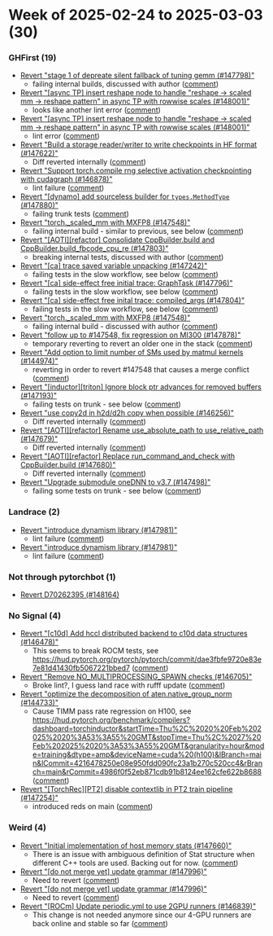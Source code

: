 # Week of 2025-02-24 to 2025-03-03 (30)

### GHFirst (19)

- [Revert "stage 1 of depreate silent fallback of tuning gemm (#147798)"](https://github.com/pytorch/pytorch/commit/1919e0de9aa29f13529542af5e5115396afbaf93)
  - failing internal builds, discussed with author ([comment](https://github.com/pytorch/pytorch/pull/147798#issuecomment-2692390551))
- [Revert "[async TP] insert reshape node to handle "reshape -> scaled mm -> reshape pattern" in async TP with rowwise scales (#148001)"](https://github.com/pytorch/pytorch/commit/191c9bd013c4791ff572387ead32c69312ad954b)
  - looks like another lint error ([comment](https://github.com/pytorch/pytorch/pull/148001#issuecomment-2692042859))
- [Revert "[async TP] insert reshape node to handle "reshape -> scaled mm -> reshape pattern" in async TP with rowwise scales (#148001)"](https://github.com/pytorch/pytorch/commit/ebc3f27bf410488f56ec99b647efe976c970bd53)
  - lint error ([comment](https://github.com/pytorch/pytorch/pull/148001#issuecomment-2691421540))
- [Revert "Build a storage reader/writer to write checkpoints in HF format (#147622)"](https://github.com/pytorch/pytorch/commit/c622796cde9ecd045a0d2bfc383b4ee7a66efd1a)
  - Diff reverted internally ([comment](https://github.com/pytorch/pytorch/pull/147622#issuecomment-2686932514))
- [Revert "Support torch.compile rng selective activation checkpointing with cudagraph (#146878)"](https://github.com/pytorch/pytorch/commit/17358ce77883b5d3666bb3fa20df8635d3d271f1)
  - lint failure ([comment](https://github.com/pytorch/pytorch/pull/146878#issuecomment-2686767956))
- [Revert "[dynamo] add sourceless builder for `types.MethodType` (#147880)"](https://github.com/pytorch/pytorch/commit/915eb012e1d6df98e7db6907fa51ed1ab14b7332)
  - failing trunk tests ([comment](https://github.com/pytorch/pytorch/pull/147880#issuecomment-2686436432))
- [Revert "torch._scaled_mm with MXFP8 (#147548)"](https://github.com/pytorch/pytorch/commit/a84db75e1ba72dcda52c7c5e432a253220d70fa7)
  - failing internal build - similar to previous, see below ([comment](https://github.com/pytorch/pytorch/pull/147548#issuecomment-2684134336))
- [Revert "[AOTI][refactor] Consolidate CppBuilder.build and CppBuilder.build_fbcode_cpu_re (#147803)"](https://github.com/pytorch/pytorch/commit/acca9b9cb0a38b2eb1bfd5fe0aaff3760dd77812)
  - breaking internal tests, discussed with author ([comment](https://github.com/pytorch/pytorch/pull/147803#issuecomment-2683938121))
- [Revert "[ca] trace saved variable unpacking (#147242)"](https://github.com/pytorch/pytorch/commit/90e3a3d86d6139a7b00bdf56bdfe0f63ad18e980)
  - failing tests in the slow workflow, see below ([comment](https://github.com/pytorch/pytorch/pull/147242#issuecomment-2683604547))
- [Revert "[ca] side-effect free initial trace: GraphTask (#147796)"](https://github.com/pytorch/pytorch/commit/4d614baa301eddc31d36cc2e1da3ee17f6f30931)
  - failing tests in the slow workflow, see below ([comment](https://github.com/pytorch/pytorch/pull/147796#issuecomment-2683599896))
- [Revert "[ca] side-effect free inital trace: compiled_args (#147804)"](https://github.com/pytorch/pytorch/commit/143f0f0006fa54f401715c944167d84b3e477674)
  - failing tests in the slow workflow, see below ([comment](https://github.com/pytorch/pytorch/pull/147804#issuecomment-2683594740))
- [Revert "torch._scaled_mm with MXFP8 (#147548)"](https://github.com/pytorch/pytorch/commit/c82c1411c61b645426f7680f7803d84352729142)
  - failing internal build - discussed with author ([comment](https://github.com/pytorch/pytorch/pull/147548#issuecomment-2683517851))
- [Revert "follow up to #147548, fix regression on MI300 (#147878)"](https://github.com/pytorch/pytorch/commit/05bc8fe62e38fa5f11b12a14bf644431e31ab48e)
  - temporary reverting to revert an older one in the stack ([comment](https://github.com/pytorch/pytorch/pull/147878#issuecomment-2683515567))
- [Revert "Add option to limit number of SMs used by matmul kernels (#144974)"](https://github.com/pytorch/pytorch/commit/1e894d26352160204c8980e3cf29a091fa4a3cd4)
  - reverting in order to revert #147548 that causes a merge conflict ([comment](https://github.com/pytorch/pytorch/pull/144974#issuecomment-2683461733))
- [Revert "[inductor][triton] Ignore block ptr advances for removed buffers (#147193)"](https://github.com/pytorch/pytorch/commit/0d31c621a37f5283d757ca4f88973b339566a039)
  - failing tests on trunk - see below ([comment](https://github.com/pytorch/pytorch/pull/147193#issuecomment-2683286358))
- [Revert "use copy2d in h2d/d2h copy when possible (#146256)"](https://github.com/pytorch/pytorch/commit/fb73b0c7c55921e751dd7bd16900536ca5523379)
  - Diff reverted internally ([comment](https://github.com/pytorch/pytorch/pull/146256#issuecomment-2680868627))
- [Revert "[AOTI][refactor] Rename use_absolute_path to use_relative_path (#147679)"](https://github.com/pytorch/pytorch/commit/890213f65f98c16e3126d73388b9d8067531141d)
  - Diff reverted internally ([comment](https://github.com/pytorch/pytorch/pull/147679#issuecomment-2680389225))
- [Revert "[AOTI][refactor] Replace run_command_and_check with CppBuilder.build (#147680)"](https://github.com/pytorch/pytorch/commit/9b06b3046869add003a9eea9ffc38318cde41368)
  - Diff reverted internally ([comment](https://github.com/pytorch/pytorch/pull/147680#issuecomment-2680383986))
- [Revert "Upgrade submodule oneDNN to v3.7 (#147498)"](https://github.com/pytorch/pytorch/commit/e72b4c61bf19a1a1195cfe1d5ea6c616d2c485d8)
  - failing some tests on trunk - see below ([comment](https://github.com/pytorch/pytorch/pull/147498#issuecomment-2679867286))

### Landrace (2)

- [Revert "introduce dynamism library (#147981)"](https://github.com/pytorch/pytorch/commit/8e004865dd5bb00196632f7f76f872cba52224ad)
  - lint failure ([comment](https://github.com/pytorch/pytorch/pull/147981#issuecomment-2692351017))
- [Revert "introduce dynamism library (#147981)"](https://github.com/pytorch/pytorch/commit/baf1c8fcdcc43f993c6c8cc3f377b090d8117ee2)
  - lint failure ([comment](https://github.com/pytorch/pytorch/pull/147981#issuecomment-2691906065))

### Not through pytorchbot (1)

- [Revert D70262395 (#148164)](https://github.com/pytorch/pytorch/commit/ea12fc8a9ff7da808e0b661ca07e9d4ce75d04bc)

### No Signal (4)

- [Revert "[c10d] Add hccl distributed backend to c10d data structures (#146478)"](https://github.com/pytorch/pytorch/commit/94afb165d9449e5ac42472298d4aad423e17d64d)
  - This seems to break ROCM tests, see https://hud.pytorch.org/pytorch/pytorch/commit/dae3fbfe9720e83e7e81d41430fb5067221bbed7 ([comment](https://github.com/pytorch/pytorch/pull/146478#issuecomment-2692913573))
- [Revert "Remove NO_MULTIPROCESSING_SPAWN checks (#146705)"](https://github.com/pytorch/pytorch/commit/926b7b5027c1bf0365573ceb9172413eab1420e4)
  - Broke lint?, I guess land race with rufff update ([comment](https://github.com/pytorch/pytorch/pull/146705#issuecomment-2689603077))
- [Revert "optimize the decomposition of aten.native_group_norm (#144733)"](https://github.com/pytorch/pytorch/commit/644d84d594ba5d875dca83771e3abdf956251cb6)
  - Cause TIMM pass rate regression on H100, see https://hud.pytorch.org/benchmark/compilers?dashboard=torchinductor&startTime=Thu%2C%2020%20Feb%202025%2020%3A53%3A55%20GMT&stopTime=Thu%2C%2027%20Feb%202025%2020%3A53%3A55%20GMT&granularity=hour&mode=training&dtype=amp&deviceName=cuda%20(h100)&lBranch=main&lCommit=4216478250e08e950fdd090fc23a1b270c520cc4&rBranch=main&rCommit=4986f0f52eb871cdb91b8124ee162cfe622b8688 ([comment](https://github.com/pytorch/pytorch/pull/144733#issuecomment-2689092714))
- [Revert "[TorchRec][PT2] disable contextlib in PT2 train pipeline (#147254)"](https://github.com/pytorch/pytorch/commit/5b6ad682bc32032a92cd3a15794b5232bffb5a63)
  - introduced reds on main ([comment](https://github.com/pytorch/pytorch/pull/147254#issuecomment-2677700862))

### Weird (4)

- [Revert "Initial implementation of host memory stats (#147660)"](https://github.com/pytorch/pytorch/commit/a983b2b11add71d7994c83dcc139c7c88fb2b183)
  - There is an issue with ambiguous definition of Stat structure when different C++ tools are used. Backing out for now. ([comment](https://github.com/pytorch/pytorch/pull/147660#issuecomment-2692346379))
- [Revert "[do not merge yet] update grammar  (#147996)"](https://github.com/pytorch/pytorch/commit/7e7d05bf85f3be667df941c7e2d1ab2772e099bc)
  - Need to revert ([comment](https://github.com/pytorch/pytorch/pull/147996#issuecomment-2686291282))
- [Revert "[do not merge yet] update grammar  (#147996)"](https://github.com/pytorch/pytorch/commit/dc7556f1bdb059f95447c223773ea1407208a8e3)
  - Need to revert ([comment](https://github.com/pytorch/pytorch/pull/147996#issuecomment-2686266052))
- [Revert "[ROCm] Update periodic.yml to use 2GPU runners (#146839)"](https://github.com/pytorch/pytorch/commit/900a7747813ee5365cb71f207c80bee740222cd4)
  - This change is not needed anymore since our 4-GPU runners are back online and stable so far ([comment](https://github.com/pytorch/pytorch/pull/146839#issuecomment-2679145448))
